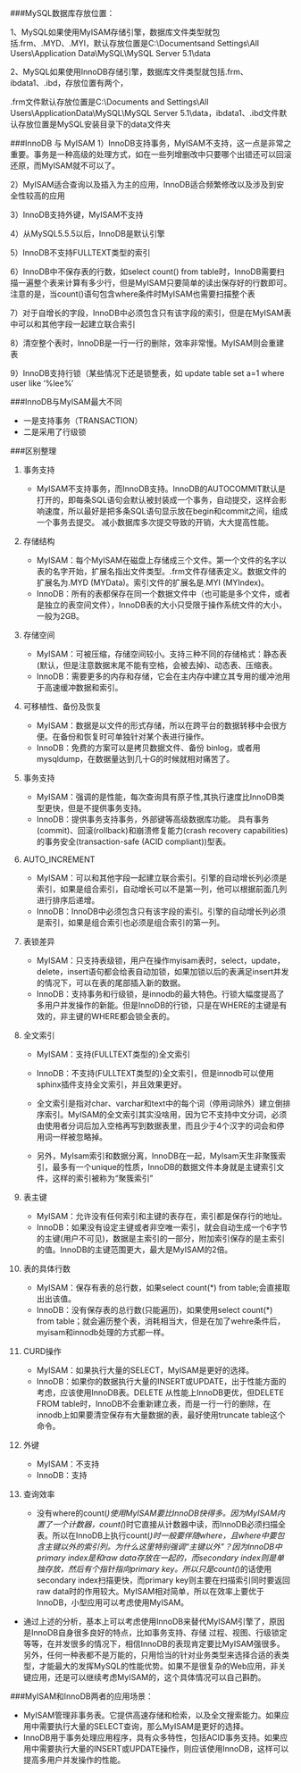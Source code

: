 
###MySQL数据库存放位置：

1、MySQL如果使用MyISAM存储引擎，数据库文件类型就包括.frm、.MYD、.MYI，默认存放位置是C:\Documentsand Settings\All Users\Application Data\MySQL\MySQL Server 5.1\data

2、MySQL如果使用InnoDB存储引擎，数据库文件类型就包括.frm、ibdata1、.ibd，存放位置有两个，

.frm文件默认存放位置是C:\Documents and Settings\All Users\ApplicationData\MySQL\MySQL Server 5.1\data，ibdata1、.ibd文件默认存放位置是MySQL安装目录下的data文件夹

###InnoDB 与 MyISAM
1）InnoDB支持事务，MyISAM不支持，这一点是非常之重要。事务是一种高级的处理方式，如在一些列增删改中只要哪个出错还可以回滚还原，而MyISAM就不可以了。

2）MyISAM适合查询以及插入为主的应用，InnoDB适合频繁修改以及涉及到安全性较高的应用

3）InnoDB支持外键，MyISAM不支持

4）从MySQL5.5.5以后，InnoDB是默认引擎

5）InnoDB不支持FULLTEXT类型的索引

6）InnoDB中不保存表的行数，如select count() from table时，InnoDB需要扫描一遍整个表来计算有多少行，但是MyISAM只要简单的读出保存好的行数即可。注意的是，当count()语句包含where条件时MyISAM也需要扫描整个表

7）对于自增长的字段，InnoDB中必须包含只有该字段的索引，但是在MyISAM表中可以和其他字段一起建立联合索引

8）清空整个表时，InnoDB是一行一行的删除，效率非常慢。MyISAM则会重建表

9）InnoDB支持行锁（某些情况下还是锁整表，如 update table set a=1 where user like ‘%lee%’

###InnoDB与MyISAM最大不同
- 一是支持事务（TRANSACTION）
- 二是采用了行级锁

###区别整理
1. 事务支持
    - MyISAM不支持事务，而InnoDB支持。InnoDB的AUTOCOMMIT默认是打开的，即每条SQL语句会默认被封装成一个事务，自动提交，这样会影响速度，所以最好是把多条SQL语句显示放在begin和commit之间，组成一个事务去提交。
      减小数据库多次提交导致的开销，大大提高性能。
    
2. 存储结构
    - MyISAM：每个MyISAM在磁盘上存储成三个文件。第一个文件的名字以表的名字开始，扩展名指出文件类型。.frm文件存储表定义。数据文件的扩展名为.MYD (MYData)。索引文件的扩展名是.MYI (MYIndex)。
    - InnoDB：所有的表都保存在同一个数据文件中（也可能是多个文件，或者是独立的表空间文件），InnoDB表的大小只受限于操作系统文件的大小，一般为2GB。
   
3. 存储空间
    - MyISAM：可被压缩，存储空间较小。支持三种不同的存储格式：静态表(默认，但是注意数据末尾不能有空格，会被去掉)、动态表、压缩表。
    - InnoDB：需要更多的内存和存储，它会在主内存中建立其专用的缓冲池用于高速缓冲数据和索引。
    
4. 可移植性、备份及恢复
    - MyISAM：数据是以文件的形式存储，所以在跨平台的数据转移中会很方便。在备份和恢复时可单独针对某个表进行操作。
    - InnoDB：免费的方案可以是拷贝数据文件、备份 binlog，或者用 mysqldump，在数据量达到几十G的时候就相对痛苦了。
    
5. 事务支持
    - MyISAM：强调的是性能，每次查询具有原子性,其执行速度比InnoDB类型更快，但是不提供事务支持。
    - InnoDB：提供事务支持事务，外部键等高级数据库功能。 具有事务(commit)、回滚(rollback)和崩溃修复能力(crash recovery capabilities)的事务安全(transaction-safe (ACID compliant))型表。
    
6. AUTO_INCREMENT
    - MyISAM：可以和其他字段一起建立联合索引。引擎的自动增长列必须是索引，如果是组合索引，自动增长可以不是第一列，他可以根据前面几列进行排序后递增。
    - InnoDB：InnoDB中必须包含只有该字段的索引。引擎的自动增长列必须是索引，如果是组合索引也必须是组合索引的第一列。
    
7. 表锁差异
    - MyISAM：只支持表级锁，用户在操作myisam表时，select，update，delete，insert语句都会给表自动加锁，如果加锁以后的表满足insert并发的情况下，可以在表的尾部插入新的数据。
    - InnoDB：支持事务和行级锁，是innodb的最大特色。行锁大幅度提高了多用户并发操作的新能。但是InnoDB的行锁，只是在WHERE的主键是有效的，非主键的WHERE都会锁全表的。
    
8. 全文索引
    - MyISAM：支持(FULLTEXT类型的)全文索引
    - InnoDB：不支持(FULLTEXT类型的)全文索引，但是innodb可以使用sphinx插件支持全文索引，并且效果更好。
   
    - 全文索引是指对char、varchar和text中的每个词（停用词除外）建立倒排序索引。MyISAM的全文索引其实没啥用，因为它不支持中文分词，必须由使用者分词后加入空格再写到数据表里，而且少于4个汉字的词会和停用词一样被忽略掉。
   
    - 另外，MyIsam索引和数据分离，InnoDB在一起，MyIsam天生非聚簇索引，最多有一个unique的性质，InnoDB的数据文件本身就是主键索引文件，这样的索引被称为“聚簇索引”
    
9. 表主键
    - MyISAM：允许没有任何索引和主键的表存在，索引都是保存行的地址。
    - InnoDB：如果没有设定主键或者非空唯一索引，就会自动生成一个6字节的主键(用户不可见)，数据是主索引的一部分，附加索引保存的是主索引的值。InnoDB的主键范围更大，最大是MyISAM的2倍。
    
10. 表的具体行数
    - MyISAM：保存有表的总行数，如果select count(*) from table;会直接取出出该值。
    - InnoDB：没有保存表的总行数(只能遍历)，如果使用select count(*) from table；就会遍历整个表，消耗相当大，但是在加了wehre条件后，myisam和innodb处理的方式都一样。
    
11. CURD操作
    - MyISAM：如果执行大量的SELECT，MyISAM是更好的选择。
    - InnoDB：如果你的数据执行大量的INSERT或UPDATE，出于性能方面的考虑，应该使用InnoDB表。DELETE 从性能上InnoDB更优，但DELETE FROM table时，InnoDB不会重新建立表，而是一行一行的删除，在innodb上如果要清空保存有大量数据的表，最好使用truncate table这个命令。
    
12. 外键
    - MyISAM：不支持
    - InnoDB：支持
    
13. 查询效率
    - 没有where的count(*)使用MyISAM要比InnoDB快得多。因为MyISAM内置了一个计数器，count(*)时它直接从计数器中读，而InnoDB必须扫描全表。所以在InnoDB上执行count(*)时一般要伴随where，且where中要包含主键以外的索引列。为什么这里特别强调“主键以外”？因为InnoDB中primary index是和raw data存放在一起的，而secondary index则是单独存放，然后有个指针指向primary key。所以只是count(*)的话使用secondary index扫描更快，而primary key则主要在扫描索引同时要返回raw data时的作用较大。MyISAM相对简单，所以在效率上要优于InnoDB，小型应用可以考虑使用MyISAM。
    
- 通过上述的分析，基本上可以考虑使用InnoDB来替代MyISAM引擎了，原因是InnoDB自身很多良好的特点，比如事务支持、存储 过程、视图、行级锁定等等，在并发很多的情况下，相信InnoDB的表现肯定要比MyISAM强很多。另外，任何一种表都不是万能的，只用恰当的针对业务类型来选择合适的表类型，才能最大的发挥MySQL的性能优势。如果不是很复杂的Web应用，非关键应用，还是可以继续考虑MyISAM的，这个具体情况可以自己斟酌。
    
###MyISAM和InnoDB两者的应用场景：
- MyISAM管理非事务表。它提供高速存储和检索，以及全文搜索能力。如果应用中需要执行大量的SELECT查询，那么MyISAM是更好的选择。
- InnoDB用于事务处理应用程序，具有众多特性，包括ACID事务支持。如果应用中需要执行大量的INSERT或UPDATE操作，则应该使用InnoDB，这样可以提高多用户并发操作的性能。
    